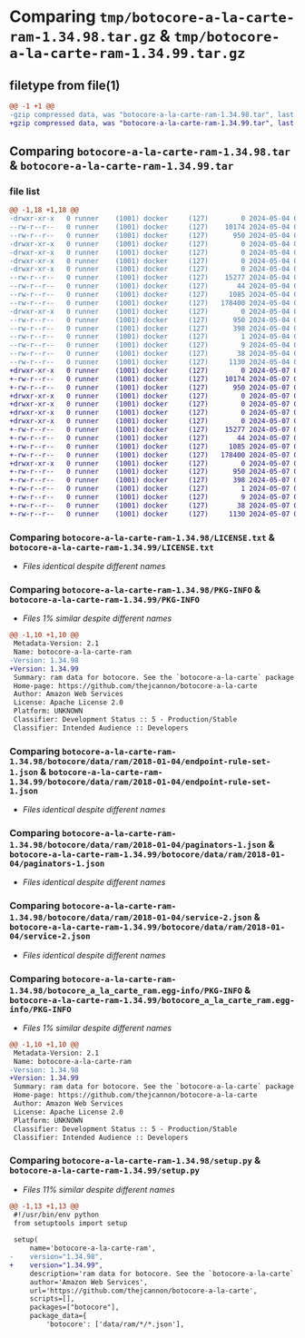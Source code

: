 # Comparing `tmp/botocore-a-la-carte-ram-1.34.98.tar.gz` & `tmp/botocore-a-la-carte-ram-1.34.99.tar.gz`

## filetype from file(1)

```diff
@@ -1 +1 @@
-gzip compressed data, was "botocore-a-la-carte-ram-1.34.98.tar", last modified: Sat May  4 01:01:39 2024, max compression
+gzip compressed data, was "botocore-a-la-carte-ram-1.34.99.tar", last modified: Tue May  7 01:02:41 2024, max compression
```

## Comparing `botocore-a-la-carte-ram-1.34.98.tar` & `botocore-a-la-carte-ram-1.34.99.tar`

### file list

```diff
@@ -1,18 +1,18 @@
-drwxr-xr-x   0 runner    (1001) docker     (127)        0 2024-05-04 01:01:39.690253 botocore-a-la-carte-ram-1.34.98/
--rw-r--r--   0 runner    (1001) docker     (127)    10174 2024-05-04 01:01:39.000000 botocore-a-la-carte-ram-1.34.98/LICENSE.txt
--rw-r--r--   0 runner    (1001) docker     (127)      950 2024-05-04 01:01:39.690253 botocore-a-la-carte-ram-1.34.98/PKG-INFO
-drwxr-xr-x   0 runner    (1001) docker     (127)        0 2024-05-04 01:01:39.686253 botocore-a-la-carte-ram-1.34.98/botocore/
-drwxr-xr-x   0 runner    (1001) docker     (127)        0 2024-05-04 01:01:39.686253 botocore-a-la-carte-ram-1.34.98/botocore/data/
-drwxr-xr-x   0 runner    (1001) docker     (127)        0 2024-05-04 01:01:39.686253 botocore-a-la-carte-ram-1.34.98/botocore/data/ram/
-drwxr-xr-x   0 runner    (1001) docker     (127)        0 2024-05-04 01:01:39.690253 botocore-a-la-carte-ram-1.34.98/botocore/data/ram/2018-01-04/
--rw-r--r--   0 runner    (1001) docker     (127)    15277 2024-05-04 01:01:11.000000 botocore-a-la-carte-ram-1.34.98/botocore/data/ram/2018-01-04/endpoint-rule-set-1.json
--rw-r--r--   0 runner    (1001) docker     (127)       44 2024-05-04 01:01:11.000000 botocore-a-la-carte-ram-1.34.98/botocore/data/ram/2018-01-04/examples-1.json
--rw-r--r--   0 runner    (1001) docker     (127)     1085 2024-05-04 01:01:11.000000 botocore-a-la-carte-ram-1.34.98/botocore/data/ram/2018-01-04/paginators-1.json
--rw-r--r--   0 runner    (1001) docker     (127)   178400 2024-05-04 01:01:11.000000 botocore-a-la-carte-ram-1.34.98/botocore/data/ram/2018-01-04/service-2.json
-drwxr-xr-x   0 runner    (1001) docker     (127)        0 2024-05-04 01:01:39.690253 botocore-a-la-carte-ram-1.34.98/botocore_a_la_carte_ram.egg-info/
--rw-r--r--   0 runner    (1001) docker     (127)      950 2024-05-04 01:01:39.000000 botocore-a-la-carte-ram-1.34.98/botocore_a_la_carte_ram.egg-info/PKG-INFO
--rw-r--r--   0 runner    (1001) docker     (127)      398 2024-05-04 01:01:39.000000 botocore-a-la-carte-ram-1.34.98/botocore_a_la_carte_ram.egg-info/SOURCES.txt
--rw-r--r--   0 runner    (1001) docker     (127)        1 2024-05-04 01:01:39.000000 botocore-a-la-carte-ram-1.34.98/botocore_a_la_carte_ram.egg-info/dependency_links.txt
--rw-r--r--   0 runner    (1001) docker     (127)        9 2024-05-04 01:01:39.000000 botocore-a-la-carte-ram-1.34.98/botocore_a_la_carte_ram.egg-info/top_level.txt
--rw-r--r--   0 runner    (1001) docker     (127)       38 2024-05-04 01:01:39.690253 botocore-a-la-carte-ram-1.34.98/setup.cfg
--rw-r--r--   0 runner    (1001) docker     (127)     1130 2024-05-04 01:01:39.000000 botocore-a-la-carte-ram-1.34.98/setup.py
+drwxr-xr-x   0 runner    (1001) docker     (127)        0 2024-05-07 01:02:41.756096 botocore-a-la-carte-ram-1.34.99/
+-rw-r--r--   0 runner    (1001) docker     (127)    10174 2024-05-07 01:02:41.000000 botocore-a-la-carte-ram-1.34.99/LICENSE.txt
+-rw-r--r--   0 runner    (1001) docker     (127)      950 2024-05-07 01:02:41.756096 botocore-a-la-carte-ram-1.34.99/PKG-INFO
+drwxr-xr-x   0 runner    (1001) docker     (127)        0 2024-05-07 01:02:41.756096 botocore-a-la-carte-ram-1.34.99/botocore/
+drwxr-xr-x   0 runner    (1001) docker     (127)        0 2024-05-07 01:02:41.756096 botocore-a-la-carte-ram-1.34.99/botocore/data/
+drwxr-xr-x   0 runner    (1001) docker     (127)        0 2024-05-07 01:02:41.756096 botocore-a-la-carte-ram-1.34.99/botocore/data/ram/
+drwxr-xr-x   0 runner    (1001) docker     (127)        0 2024-05-07 01:02:41.756096 botocore-a-la-carte-ram-1.34.99/botocore/data/ram/2018-01-04/
+-rw-r--r--   0 runner    (1001) docker     (127)    15277 2024-05-07 01:02:11.000000 botocore-a-la-carte-ram-1.34.99/botocore/data/ram/2018-01-04/endpoint-rule-set-1.json
+-rw-r--r--   0 runner    (1001) docker     (127)       44 2024-05-07 01:02:11.000000 botocore-a-la-carte-ram-1.34.99/botocore/data/ram/2018-01-04/examples-1.json
+-rw-r--r--   0 runner    (1001) docker     (127)     1085 2024-05-07 01:02:11.000000 botocore-a-la-carte-ram-1.34.99/botocore/data/ram/2018-01-04/paginators-1.json
+-rw-r--r--   0 runner    (1001) docker     (127)   178400 2024-05-07 01:02:11.000000 botocore-a-la-carte-ram-1.34.99/botocore/data/ram/2018-01-04/service-2.json
+drwxr-xr-x   0 runner    (1001) docker     (127)        0 2024-05-07 01:02:41.756096 botocore-a-la-carte-ram-1.34.99/botocore_a_la_carte_ram.egg-info/
+-rw-r--r--   0 runner    (1001) docker     (127)      950 2024-05-07 01:02:41.000000 botocore-a-la-carte-ram-1.34.99/botocore_a_la_carte_ram.egg-info/PKG-INFO
+-rw-r--r--   0 runner    (1001) docker     (127)      398 2024-05-07 01:02:41.000000 botocore-a-la-carte-ram-1.34.99/botocore_a_la_carte_ram.egg-info/SOURCES.txt
+-rw-r--r--   0 runner    (1001) docker     (127)        1 2024-05-07 01:02:41.000000 botocore-a-la-carte-ram-1.34.99/botocore_a_la_carte_ram.egg-info/dependency_links.txt
+-rw-r--r--   0 runner    (1001) docker     (127)        9 2024-05-07 01:02:41.000000 botocore-a-la-carte-ram-1.34.99/botocore_a_la_carte_ram.egg-info/top_level.txt
+-rw-r--r--   0 runner    (1001) docker     (127)       38 2024-05-07 01:02:41.756096 botocore-a-la-carte-ram-1.34.99/setup.cfg
+-rw-r--r--   0 runner    (1001) docker     (127)     1130 2024-05-07 01:02:41.000000 botocore-a-la-carte-ram-1.34.99/setup.py
```

### Comparing `botocore-a-la-carte-ram-1.34.98/LICENSE.txt` & `botocore-a-la-carte-ram-1.34.99/LICENSE.txt`

 * *Files identical despite different names*

### Comparing `botocore-a-la-carte-ram-1.34.98/PKG-INFO` & `botocore-a-la-carte-ram-1.34.99/PKG-INFO`

 * *Files 1% similar despite different names*

```diff
@@ -1,10 +1,10 @@
 Metadata-Version: 2.1
 Name: botocore-a-la-carte-ram
-Version: 1.34.98
+Version: 1.34.99
 Summary: ram data for botocore. See the `botocore-a-la-carte` package for more info.
 Home-page: https://github.com/thejcannon/botocore-a-la-carte
 Author: Amazon Web Services
 License: Apache License 2.0
 Platform: UNKNOWN
 Classifier: Development Status :: 5 - Production/Stable
 Classifier: Intended Audience :: Developers
```

### Comparing `botocore-a-la-carte-ram-1.34.98/botocore/data/ram/2018-01-04/endpoint-rule-set-1.json` & `botocore-a-la-carte-ram-1.34.99/botocore/data/ram/2018-01-04/endpoint-rule-set-1.json`

 * *Files identical despite different names*

### Comparing `botocore-a-la-carte-ram-1.34.98/botocore/data/ram/2018-01-04/paginators-1.json` & `botocore-a-la-carte-ram-1.34.99/botocore/data/ram/2018-01-04/paginators-1.json`

 * *Files identical despite different names*

### Comparing `botocore-a-la-carte-ram-1.34.98/botocore/data/ram/2018-01-04/service-2.json` & `botocore-a-la-carte-ram-1.34.99/botocore/data/ram/2018-01-04/service-2.json`

 * *Files identical despite different names*

### Comparing `botocore-a-la-carte-ram-1.34.98/botocore_a_la_carte_ram.egg-info/PKG-INFO` & `botocore-a-la-carte-ram-1.34.99/botocore_a_la_carte_ram.egg-info/PKG-INFO`

 * *Files 1% similar despite different names*

```diff
@@ -1,10 +1,10 @@
 Metadata-Version: 2.1
 Name: botocore-a-la-carte-ram
-Version: 1.34.98
+Version: 1.34.99
 Summary: ram data for botocore. See the `botocore-a-la-carte` package for more info.
 Home-page: https://github.com/thejcannon/botocore-a-la-carte
 Author: Amazon Web Services
 License: Apache License 2.0
 Platform: UNKNOWN
 Classifier: Development Status :: 5 - Production/Stable
 Classifier: Intended Audience :: Developers
```

### Comparing `botocore-a-la-carte-ram-1.34.98/setup.py` & `botocore-a-la-carte-ram-1.34.99/setup.py`

 * *Files 11% similar despite different names*

```diff
@@ -1,13 +1,13 @@
 #!/usr/bin/env python
 from setuptools import setup
 
 setup(
     name='botocore-a-la-carte-ram',
-    version="1.34.98",
+    version="1.34.99",
     description='ram data for botocore. See the `botocore-a-la-carte` package for more info.',
     author='Amazon Web Services',
     url='https://github.com/thejcannon/botocore-a-la-carte',
     scripts=[],
     packages=["botocore"],
     package_data={
         'botocore': ['data/ram/*/*.json'],
```

